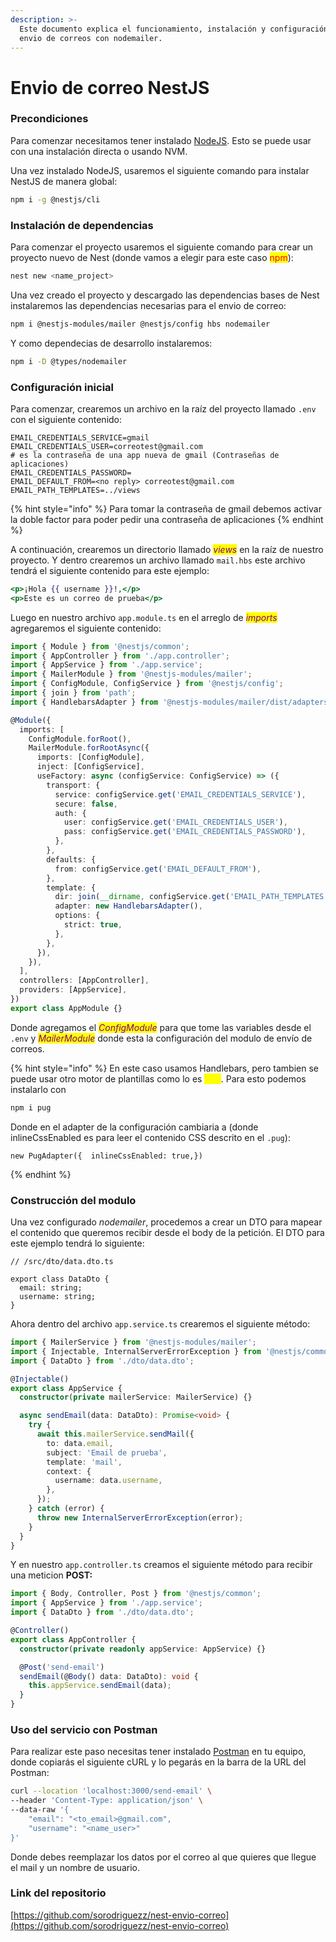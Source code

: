 ```yaml
---
description: >-
  Este documento explica el funcionamiento, instalación y configuración del
  envio de correos con nodemailer.
---
```


# Envio de correo NestJS

### Precondiciones

Para comenzar necesitamos tener instalado [NodeJS](https://nodejs.org/). Esto se puede usar con una instalación directa o usando NVM.

Una vez instalado NodeJS, usaremos el siguiente comando para instalar NestJS de manera global:

```bash
npm i -g @nestjs/cli
```

### Instalación de dependencias

Para comenzar el proyecto usaremos el siguiente comando para crear un proyecto nuevo de Nest (donde vamos a elegir para este caso <mark style="color:red;">npm</mark>):

```bash
nest new <name_project>
```

Una vez creado el proyecto y descargado las dependencias bases de Nest instalaremos las dependencias necesarias para el envio de correo:

```bash
npm i @nestjs-modules/mailer @nestjs/config hbs nodemailer
```

Y como dependecias de desarrollo instalaremos:

```bash
npm i -D @types/nodemailer
```

### Configuración inicial

Para comenzar, crearemos un archivo en la raíz del proyecto llamado `.env` con el siguiente contenido:

```properties
EMAIL_CREDENTIALS_SERVICE=gmail
EMAIL_CREDENTIALS_USER=correotest@gmail.com
# es la contraseña de una app nueva de gmail (Contraseñas de aplicaciones)
EMAIL_CREDENTIALS_PASSWORD=
EMAIL_DEFAULT_FROM=<no reply> correotest@gmail.com
EMAIL_PATH_TEMPLATES=../views
```

{% hint style="info" %}
Para tomar la contraseña de gmail debemos activar la doble factor para poder pedir una contraseña de aplicaciones
{% endhint %}

A continuación, crearemos un directorio llamado _<mark style="color:purple;">views</mark>_ en la raíz de nuestro proyecto. Y dentro crearemos un archivo llamado `mail.hbs` este archivo tendrá el siguiente contenido para este ejemplo:

```handlebars
<p>¡Hola {{ username }}!,</p>
<p>Este es un correo de prueba</p>
```

Luego en nuestro archivo `app.module.ts` en el arreglo de _<mark style="color:purple;">imports</mark>_ agregaremos el siguiente contenido:

```typescript
import { Module } from '@nestjs/common';
import { AppController } from './app.controller';
import { AppService } from './app.service';
import { MailerModule } from '@nestjs-modules/mailer';
import { ConfigModule, ConfigService } from '@nestjs/config';
import { join } from 'path';
import { HandlebarsAdapter } from '@nestjs-modules/mailer/dist/adapters/handlebars.adapter';

@Module({
  imports: [
    ConfigModule.forRoot(),
    MailerModule.forRootAsync({
      imports: [ConfigModule],
      inject: [ConfigService],
      useFactory: async (configService: ConfigService) => ({
        transport: {
          service: configService.get('EMAIL_CREDENTIALS_SERVICE'),
          secure: false,
          auth: {
            user: configService.get('EMAIL_CREDENTIALS_USER'),
            pass: configService.get('EMAIL_CREDENTIALS_PASSWORD'),
          },
        },
        defaults: {
          from: configService.get('EMAIL_DEFAULT_FROM'),
        },
        template: {
          dir: join(__dirname, configService.get('EMAIL_PATH_TEMPLATES')),
          adapter: new HandlebarsAdapter(),
          options: {
            strict: true,
          },
        },
      }),
    }),
  ],
  controllers: [AppController],
  providers: [AppService],
})
export class AppModule {}
```

Donde agregamos el _<mark style="color:purple;">ConfigModule</mark>_ para que tome las variables desde el `.env` y _<mark style="color:purple;">MailerModule</mark>_ donde esta la configuración del modulo de envío de correos.

{% hint style="info" %}
En este caso usamos Handlebars, pero tambien se puede usar otro motor de plantillas como lo es <mark style="color:yellow;">**pug**</mark>. Para esto podemos instalarlo con&#x20;

```bash
npm i pug
```

Donde en el adapter de la configuración cambiaria a (donde inlineCssEnabled es para leer el contenido CSS descrito en el `.pug`):&#x20;

```
new PugAdapter({  inlineCssEnabled: true,})
```
{% endhint %}

### Construcción del modulo

Una vez configurado _nodemailer_, procedemos a crear un DTO para mapear el contenido que queremos recibir desde el body de la petición. El DTO para este ejemplo tendrá lo siguiente:

```
// /src/dto/data.dto.ts

export class DataDto {
  email: string;
  username: string;
}
```

Ahora dentro del archivo `app.service.ts` crearemos el siguiente método:

```typescript
import { MailerService } from '@nestjs-modules/mailer';
import { Injectable, InternalServerErrorException } from '@nestjs/common';
import { DataDto } from './dto/data.dto';

@Injectable()
export class AppService {
  constructor(private mailerService: MailerService) {}

  async sendEmail(data: DataDto): Promise<void> {
    try {
      await this.mailerService.sendMail({
        to: data.email,
        subject: 'Email de prueba',
        template: 'mail',
        context: {
          username: data.username,
        },
      });
    } catch (error) {
      throw new InternalServerErrorException(error);
    }
  }
}
```

Y en nuestro `app.controller.ts` creamos el siguiente método para recibir una meticion **POST:**

```typescript
import { Body, Controller, Post } from '@nestjs/common';
import { AppService } from './app.service';
import { DataDto } from './dto/data.dto';

@Controller()
export class AppController {
  constructor(private readonly appService: AppService) {}

  @Post('send-email')
  sendEmail(@Body() data: DataDto): void {
    this.appService.sendEmail(data);
  }
}
```

### Uso del servicio con Postman

Para realizar este paso necesitas tener instalado [Postman](https://www.postman.com/downloads/) en tu equipo, donde copiarás el siguiente cURL y lo pegarás en la barra de la URL del Postman:

```bash
curl --location 'localhost:3000/send-email' \
--header 'Content-Type: application/json' \
--data-raw '{
    "email": "<to_email>@gmail.com",
    "username": "<name_user>"
}'
```

Donde debes reemplazar los datos por el correo al que quieres que llegue el mail y un nombre de usuario.

### Link del repositorio

[https://github.com/sorodriguezz/nest-envio-correo](https://github.com/sorodriguezz/nest-envio-correo)
